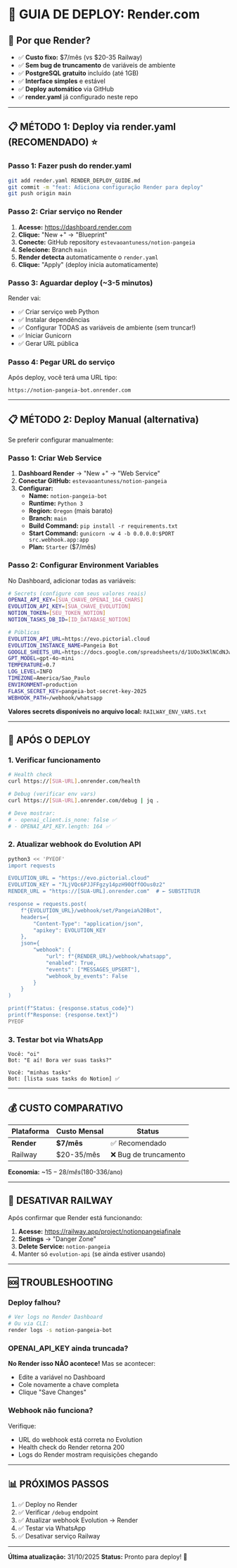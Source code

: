 # 🚀 GUIA DE DEPLOY: Render.com

## 🎯 Por que Render?

- ✅ **Custo fixo:** $7/mês (vs $20-35 Railway)
- ✅ **Sem bug de truncamento** de variáveis de ambiente
- ✅ **PostgreSQL gratuito** incluído (até 1GB)
- ✅ **Interface simples** e estável
- ✅ **Deploy automático** via GitHub
- ✅ **render.yaml** já configurado neste repo

---

## 📋 MÉTODO 1: Deploy via render.yaml (RECOMENDADO) ⭐

### **Passo 1: Fazer push do render.yaml**

```bash
git add render.yaml RENDER_DEPLOY_GUIDE.md
git commit -m "feat: Adiciona configuração Render para deploy"
git push origin main
```

### **Passo 2: Criar serviço no Render**

1. **Acesse:** https://dashboard.render.com
2. **Clique:** "New +" → "Blueprint"
3. **Conecte:** GitHub repository `estevaoantuness/notion-pangeia`
4. **Selecione:** Branch `main`
5. **Render detecta** automaticamente o `render.yaml`
6. **Clique:** "Apply" (deploy inicia automaticamente)

### **Passo 3: Aguardar deploy (~3-5 minutos)**

Render vai:
- ✅ Criar serviço web Python
- ✅ Instalar dependências
- ✅ Configurar TODAS as variáveis de ambiente (sem truncar!)
- ✅ Iniciar Gunicorn
- ✅ Gerar URL pública

### **Passo 4: Pegar URL do serviço**

Após deploy, você terá uma URL tipo:
```
https://notion-pangeia-bot.onrender.com
```

---

## 📋 MÉTODO 2: Deploy Manual (alternativa)

Se preferir configurar manualmente:

### **Passo 1: Criar Web Service**

1. **Dashboard Render** → "New +" → "Web Service"
2. **Conectar GitHub:** `estevaoantuness/notion-pangeia`
3. **Configurar:**
   - **Name:** `notion-pangeia-bot`
   - **Runtime:** `Python 3`
   - **Region:** `Oregon` (mais barato)
   - **Branch:** `main`
   - **Build Command:** `pip install -r requirements.txt`
   - **Start Command:** `gunicorn -w 4 -b 0.0.0.0:$PORT src.webhook.app:app`
   - **Plan:** `Starter` ($7/mês)

### **Passo 2: Configurar Environment Variables**

No Dashboard, adicionar todas as variáveis:

```bash
# Secrets (configure com seus valores reais)
OPENAI_API_KEY=[SUA_CHAVE_OPENAI_164_CHARS]
EVOLUTION_API_KEY=[SUA_CHAVE_EVOLUTION]
NOTION_TOKEN=[SEU_TOKEN_NOTION]
NOTION_TASKS_DB_ID=[ID_DATABASE_NOTION]

# Públicas
EVOLUTION_API_URL=https://evo.pictorial.cloud
EVOLUTION_INSTANCE_NAME=Pangeia Bot
GOOGLE_SHEETS_URL=https://docs.google.com/spreadsheets/d/1UOo3kKlNCdNJwIVJqMDlnJdtxGLjlGmi9vuctU44324/edit
GPT_MODEL=gpt-4o-mini
TEMPERATURE=0.7
LOG_LEVEL=INFO
TIMEZONE=America/Sao_Paulo
ENVIRONMENT=production
FLASK_SECRET_KEY=pangeia-bot-secret-key-2025
WEBHOOK_PATH=/webhook/whatsapp
```

**Valores secrets disponíveis no arquivo local:** `RAILWAY_ENV_VARS.txt`

---

## 🔧 APÓS O DEPLOY

### **1. Verificar funcionamento**

```bash
# Health check
curl https://[SUA-URL].onrender.com/health

# Debug (verificar env vars)
curl https://[SUA-URL].onrender.com/debug | jq .

# Deve mostrar:
# - openai_client.is_none: false ✅
# - OPENAI_API_KEY.length: 164 ✅
```

### **2. Atualizar webhook do Evolution API**

```bash
python3 << 'PYEOF'
import requests

EVOLUTION_URL = "https://evo.pictorial.cloud"
EVOLUTION_KEY = "7LjVQc6PJJFFgzy14pzH90QffOOus0z2"
RENDER_URL = "https://[SUA-URL].onrender.com"  # ← SUBSTITUIR

response = requests.post(
    f"{EVOLUTION_URL}/webhook/set/Pangeia%20Bot",
    headers={
        "Content-Type": "application/json",
        "apikey": EVOLUTION_KEY
    },
    json={
        "webhook": {
            "url": f"{RENDER_URL}/webhook/whatsapp",
            "enabled": True,
            "events": ["MESSAGES_UPSERT"],
            "webhook_by_events": False
        }
    }
)

print(f"Status: {response.status_code}")
print(f"Response: {response.text}")
PYEOF
```

### **3. Testar bot via WhatsApp**

```
Você: "oi"
Bot: "E aí! Bora ver suas tasks?"

Você: "minhas tasks"
Bot: [lista suas tasks do Notion] ✅
```

---

## 💰 CUSTO COMPARATIVO

| Plataforma | Custo Mensal | Status |
|------------|--------------|--------|
| **Render** | **$7/mês** | ✅ Recomendado |
| Railway | $20-35/mês | ❌ Bug de truncamento |

**Economia:** ~$15-28/mês ($180-336/ano)

---

## 🔄 DESATIVAR RAILWAY

Após confirmar que Render está funcionando:

1. **Acesse:** https://railway.app/project/notionpangeiafinale
2. **Settings** → "Danger Zone"
3. **Delete Service:** `notion-pangeia`
4. Manter só `evolution-api` (se ainda estiver usando)

---

## 🆘 TROUBLESHOOTING

### **Deploy falhou?**

```bash
# Ver logs no Render Dashboard
# Ou via CLI:
render logs -s notion-pangeia-bot
```

### **OPENAI_API_KEY ainda truncada?**

**No Render isso NÃO acontece!** Mas se acontecer:
- Edite a variável no Dashboard
- Cole novamente a chave completa
- Clique "Save Changes"

### **Webhook não funciona?**

Verifique:
- URL do webhook está correta no Evolution
- Health check do Render retorna 200
- Logs do Render mostram requisições chegando

---

## 📊 PRÓXIMOS PASSOS

1. ✅ Deploy no Render
2. ✅ Verificar `/debug` endpoint
3. ✅ Atualizar webhook Evolution → Render
4. ✅ Testar via WhatsApp
5. ✅ Desativar serviço Railway

---

**Última atualização:** 31/10/2025
**Status:** Pronto para deploy! 🚀
